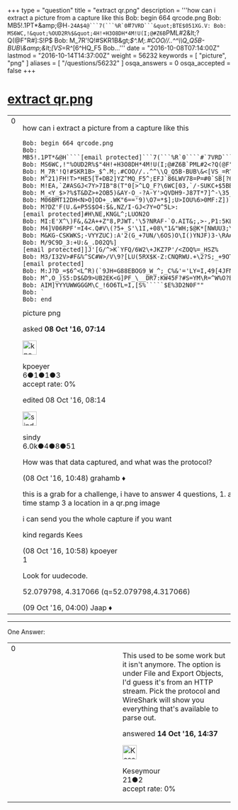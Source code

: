 +++
type = "question"
title = "extract qr.png"
description = '''how can i extract a picture from a capture like this Bob: begin 664 qrcode.png Bob: MB5!.1PT*&amp;amp;@H````-24A$4@```7(```%R`0````#`7VRD```&quot;BTE$051XG.V: Bob: MS6WC,!&quot;%OUD2R%$&quot;4H!+H3O8DH*4M!U(I;@#Z6B`PML#2&amp;lt;?Q(@F&quot;R#]:S!P$ Bob: M_7R&#x27;!Q!#SKR1B&amp;gt;_$^.M;.#COO//..^^&#92;&#92;Q_Q5B-BUB&#92;&amp;amp;&amp;lt;[VS_=R^[6^HQ_F5 Bob...'''
date = "2016-10-08T07:14:00Z"
lastmod = "2016-10-14T14:37:00Z"
weight = 56232
keywords = [ "picture", "png" ]
aliases = [ "/questions/56232" ]
osqa_answers = 0
osqa_accepted = false
+++

<div class="headNormal">

# [extract qr.png](/questions/56232/extract-qrpng)

</div>

<div id="main-body">

<div id="askform">

<table id="question-table" style="width:100%;"><colgroup><col style="width: 50%" /><col style="width: 50%" /></colgroup><tbody><tr class="odd"><td style="width: 30px; vertical-align: top"><div class="vote-buttons"><div id="post-56232-score" class="post-score" title="current number of votes">0</div><div id="favorite-count" class="favorite-count"></div></div></td><td><div id="item-right"><div class="question-body"><p>how can i extract a picture from a capture like this</p><pre><code>Bob: begin 664 qrcode.png
Bob: MB5!.1PT*&amp;@H````[email protected]```7(```%R`0````#`7VRD```&quot;BTE$051XG.V:
Bob: MS6WC,!&quot;%OUD2R%$&quot;4H!+H3O8DH*4M!U(I;@#Z6B`PML#2&lt;?Q(@F&quot;R#]:S!P$
Bob: M_7R&#39;!Q!#SKR1B&gt;_$^.M;.#COO//..^^\\Q_Q5B-BUB\&amp;&lt;[VS_=R^[6^HQ_F5
Bob: M^21)FH!T&gt;*HE5[T+DB2]YZ^MQ_F5^;EFJ`86LWV78=P=#0`SB[?6X_QU&gt;+-=
Bob: M!EA,`Z#ASGJ&lt;7Y&gt;7IB&quot;8(T&quot;0[&gt;^LQ_F?\6WC[03,`/-SUKC+$5BBF.&#39;&lt;`GDT
Bob: M_&lt;Y_$&gt;?%$T&amp;DZ&gt;+2OB5)&amp;AY-O_-?A-Y&#39;&gt;QVDH9-J87T*7]^-\35_TU1KJ=(D
Bob: M06BMT12DH&lt;N&gt;O]OD+_.WK&quot;6==&#39;9)\O7=*$];U&gt;IOU%6&gt;0MF:Z]).P??G;?*U
Bob: M?DZ&#39;F(U.&amp;+P5S$O4:$&amp;,NZ/I-GJ&lt;7Y=O^5L&gt;:[email protected]#H\NE,KNGL^;LUON2O
Bob: MI:E&#39;X^\)F&amp;,&amp;2A++Z&quot;8,PJWT.&#39;\5?NRAF-`O.AIT&amp;;,&gt;-,P1:5KLMGJ&lt;7Y=/
Bob: M4]V06RPF&#39;=I4&lt;.Q#V\(?5+_S&#39;\1I,+08\&quot;1&amp;&quot;WH;$@K*[NWUU3;YRX9(4J89
Bob: M&amp;KG-CSKWKS;-VYYZUC):A&#39;2(G_+7UN/\6OS)O\I()YNJF)3-\RA#!N^/-LR/
Bob: M/9C9D_3:+U:&amp;_.D02Q%][email protected]]J&#39;[G/^&gt;K`YFQ/6W2\+JKZ7P&#39;/&lt;ZOQ%=_HSZ%
Bob: M3/I32V&gt;#F&amp;%^SC#W&gt;/V\9?[LU(5RX$K-Z:CNQRWU.+\2?S;_+9OT`,WN*[email protected]
Bob: M:J?D_=$6^&lt;L^R)(`9JH=G88EBOG9_W_^;_C%&amp;&#39;=&#39;LY=I,49[4JFN]_?2X_P/
Bob: M^,O_)S5:D$&amp;D9&gt;UB2EK&lt;G]PF_\__DR7:KW45F?#S=YM\R=^W%O?BKCYVI]&gt;/
Bob: AIM]YYYUWWGGGM\C_!6O6TL=I,[S%`````$E%3D2N0F&quot;&quot;
Bob: `
Bob: end</code></pre></div><div id="question-tags" class="tags-container tags">picture png</div><div id="question-controls" class="post-controls"></div><div class="post-update-info-container"><div class="post-update-info post-update-info-user"><p>asked <strong>08 Oct '16, 07:14</strong></p><img src="https://secure.gravatar.com/avatar/f344a1ac12cdf5ec4ec055941ff3d255?s=32&amp;d=identicon&amp;r=g" class="gravatar" width="32" height="32" alt="kpoeyer&#39;s gravatar image" /><p>kpoeyer<br />
<span class="score" title="6 reputation points">6</span><span title="1 badges"><span class="badge1">●</span><span class="badgecount">1</span></span><span title="1 badges"><span class="silver">●</span><span class="badgecount">1</span></span><span title="3 badges"><span class="bronze">●</span><span class="badgecount">3</span></span><br />
<span class="accept_rate" title="Rate of the user&#39;s accepted answers">accept rate:</span> <span title="kpoeyer has no accepted answers">0%</span></p></div><div class="post-update-info post-update-info-edited"><p>edited 08 Oct '16, 08:14</p><img src="https://secure.gravatar.com/avatar/00fc6e2633725bd871ff636f0175eabc?s=32&amp;d=identicon&amp;r=g" class="gravatar" width="32" height="32" alt="sindy&#39;s gravatar image" /><p>sindy<br />
<span class="score" title="6049 reputation points"><span>6.0k</span></span><span title="4 badges"><span class="badge1">●</span><span class="badgecount">4</span></span><span title="8 badges"><span class="silver">●</span><span class="badgecount">8</span></span><span title="51 badges"><span class="bronze">●</span><span class="badgecount">51</span></span></p></div></div><div id="comments-container-56232" class="comments-container"><span id="56237"></span><div id="comment-56237" class="comment"><div id="post-56237-score" class="comment-score"></div><div class="comment-text"><p>How was that data captured, and what was the protocol?</p></div><div id="comment-56237-info" class="comment-info"><span class="comment-age">(08 Oct '16, 10:48)</span> grahamb ♦</div></div><span id="56238"></span><div id="comment-56238" class="comment"><div id="post-56238-score" class="comment-score"></div><div class="comment-text"><p>this is a grab for a challenge, i have to answer 4 questions, 1. a ip adress 2. a time stamp 3 a location in a qr.png image</p><p>i can send you the whole capture if you want</p><p>kind regards Kees</p></div><div id="comment-56238-info" class="comment-info"><span class="comment-age">(08 Oct '16, 10:58)</span> kpoeyer</div></div><span id="56250"></span><div id="comment-56250" class="comment"><div id="post-56250-score" class="comment-score">1</div><div class="comment-text"><p>Look for uudecode.</p><p>52.079798, 4.317066 (q=52.079798,4.317066)</p></div><div id="comment-56250-info" class="comment-info"><span class="comment-age">(09 Oct '16, 04:00)</span> Jaap ♦</div></div></div><div id="comment-tools-56232" class="comment-tools"></div><div class="clear"></div><div id="comment-56232-form-container" class="comment-form-container"></div><div class="clear"></div></div></td></tr></tbody></table>

------------------------------------------------------------------------

<div class="tabBar">

<span id="sort-top"></span>

<div class="headQuestions">

One Answer:

</div>

</div>

<span id="56393"></span>

<div id="answer-container-56393" class="answer">

<table style="width:100%;"><colgroup><col style="width: 50%" /><col style="width: 50%" /></colgroup><tbody><tr class="odd"><td style="width: 30px; vertical-align: top"><div class="vote-buttons"><div id="post-56393-score" class="post-score" title="current number of votes">0</div></div></td><td><div class="item-right"><div class="answer-body"><p>This used to be some work but it isn't anymore. The option is under File and Export Objects, I'd guess it's from an HTTP stream. Pick the protocol and WireShark will show you everything that's available to parse out.</p></div><div class="answer-controls post-controls"></div><div class="post-update-info-container"><div class="post-update-info post-update-info-user"><p>answered <strong>14 Oct '16, 14:37</strong></p><img src="https://secure.gravatar.com/avatar/0ca762ea8fec4622f09ecc44fc10384c?s=32&amp;d=identicon&amp;r=g" class="gravatar" width="32" height="32" alt="Keseymour&#39;s gravatar image" /><p>Keseymour<br />
<span class="score" title="21 reputation points">21</span><span title="2 badges"><span class="bronze">●</span><span class="badgecount">2</span></span><br />
<span class="accept_rate" title="Rate of the user&#39;s accepted answers">accept rate:</span> <span title="Keseymour has no accepted answers">0%</span></p></div></div><div id="comments-container-56393" class="comments-container"></div><div id="comment-tools-56393" class="comment-tools"></div><div class="clear"></div><div id="comment-56393-form-container" class="comment-form-container"></div><div class="clear"></div></div></td></tr></tbody></table>

</div>

<div class="paginator-container-left">

</div>

</div>

</div>

